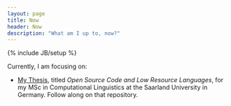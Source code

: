 ```yaml
---
layout: page
title: Now
header: Now
description: "What am I up to, now?"
---
```

{% include JB/setup %}

Currently, I am focusing on:

- [My Thesis](https://github.com/RichardLitt/thesis), titled _Open Source Code and Low Resource Languages_, for my MSc in Computational Linguistics at the Saarland University in Germany. Follow along on that repository.